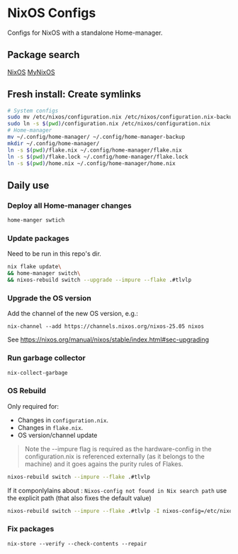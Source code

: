 # NixOS Configs

Configs for NixOS with a standalone Home-manager.

## Package search

[NixOS](https://search.nixos.org/packages)
[MyNixOS](https://mynixos.com/packages)

## Fresh install: Create symlinks

```sh
# System configs
sudo mv /etc/nixos/configuration.nix /etc/nixos/configuration.nix-backup
sudo ln -s $(pwd)/configuration.nix /etc/nixos/configuration.nix
# Home-manager
mv ~/.config/home-manager/ ~/.config/home-manager-backup
mkdir ~/.config/home-manager/
ln -s $(pwd)/flake.nix ~/.config/home-manager/flake.nix
ln -s $(pwd)/flake.lock ~/.config/home-manager/flake.lock
ln -s $(pwd)/home.nix ~/.config/home-manager/home.nix
```

## Daily use

### Deploy all Home-manager changes

```sh
home-manger swtich
```

### Update packages

Need to be run in this repo's dir.

```sh
nix flake update\
&& home-manager switch\
&& nixos-rebuild switch --upgrade --impure --flake .#tlvlp
```


### Upgrade the OS version

Add the channel of the new OS version, e.g.:
```
nix-channel --add https://channels.nixos.org/nixos-25.05 nixos
```

See https://nixos.org/manual/nixos/stable/index.html#sec-upgrading

### Run garbage collector

```sh
nix-collect-garbage
```

### OS Rebuild

Only required for:

- Changes in `configuration.nix`.
- Changes in `flake.nix`.
- OS version/channel update

> Note the --impure flag is required as the hardware-config in the configuration.nix is referenced externally
(as it belongs to the machine) and it goes agains the purity rules of Flakes.

```sh
nixos-rebuild switch --impure --flake .#tlvlp
```

If it componlylains about : `Nixos-config not found in Nix search path` use the explicit path (that also fixes the default value)

```sh
nixos-rebuild switch --impure --flake .#tlvlp -I nixos-config=/etc/nixos/configuration.nix
```

### Fix packages

```
nix-store --verify --check-contents --repair
```